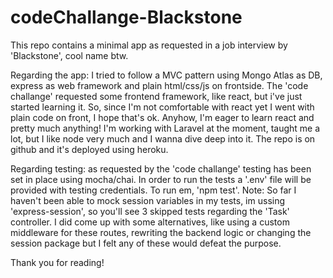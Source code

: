 # codeChallange-Blackstone
This repo contains a minimal app as requested in a job interview by 'Blackstone', cool name btw.

Regarding the app: I tried to follow a MVC pattern using Mongo Atlas as DB, express as web framework
and plain html/css/js on frontside. The 'code challange' requested some frontend framework, like react,
but i've just started learning it. So, since I'm not comfortable with react yet I went with plain code on front,
I hope that's ok. Anyhow, I'm eager to learn react and pretty much anything! I'm working with Laravel at the
moment, taught me a lot, but I like node very much and I wanna dive deep into it. The repo is on github and
it's deployed using heroku.

Regarding testing: as requested by the 'code challange' testing has been set in place using mocha/chai. In order
to run the tests a '.env' file will be provided with testing credentials. To run em, 'npm test'. Note: So far I haven't 
been able to mock session variables in my tests, im ussing 'express-session', so you'll see 3 skipped tests regarding 
the 'Task' controller. I did come up with some alternatives, like using a custom middleware for these routes,
rewriting the backend logic or changing the session package but I felt any of these would defeat the purpose.

Thank you for reading!
